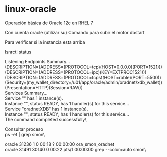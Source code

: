 # linux-oracle
Operación básica de Oracle 12c en RHEL 7

Con cuenta oracle (utilizar su)
Comando para subir el motor
dbstart <sid> 

Para verificar si la instancia esta arriba

lsnrctl status

Listening Endpoints Summary...\
  (DESCRIPTION=(ADDRESS=(PROTOCOL=tcp)(HOST=0.0.0.0)(PORT=1521)))\
  (DESCRIPTION=(ADDRESS=(PROTOCOL=ipc)(KEY=EXTPROC1521)))\
  (DESCRIPTION=(ADDRESS=(PROTOCOL=tcps)(HOST=roble)(PORT=5500))(Security=(my_wallet_directory=/u01/app/oracle/admin/oradnet/xdb_wallet))(Presentation=HTTP)(Session=RAW))\
Services Summary...\
Service "<sid>" has 1 instance(s).\
  Instance "<sid>", status READY, has 1 handler(s) for this service...\
Service "oradnetXDB" has 1 instance(s).\
  Instance "<sid>", status READY, has 1 handler(s) for this service...\
The command completed successfully\

Consultar proceso\
ps -ef | grep smon\

oracle   31236     1  0 00:18 ?        00:00:00 ora_smon_oradnet\
oracle   31491 30140  0 00:22 pts/1    00:00:00 grep --color=auto smon\








